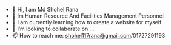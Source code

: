- 👋 Hi, I am Md Shohel Rana
- 👀 Im Human Resource And Facilities Management Personnel
- 🌱 I am currently learning how to create a website for myself
- 💞️ I’m looking to collaborate on ...
- 📫 How to reach me: shohel117rana@gmail.com/01727291193

<!---
shohel117rana/shohel117rana is a ✨ special ✨ repository because its `README.md` (this file) appears on your GitHub profile.
You can click the Preview link to take a look at your changes.
--->
